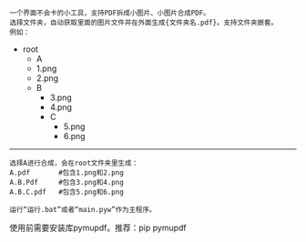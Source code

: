    一个界面不会卡的小工具，支持PDF拆成小图片、小图片合成PDF。
    选择文件夹，自动获取里面的图片文件并在外面生成{文件夹名.pdf}。支持文件夹嵌套。
    例如：

* root
    * A
    * 1.png
    * 2.png
    * B
        * 3.png
        * 4.png
        * C
            * 5.png
            * 6.png
---
                
    选择A进行合成，会在root文件夹里生成：
    A.pdf       #包含1.png和2.png
    A.B.Pdf     #包含3.png和4.png
    A.B.C.pdf   #包含5.png和6.png
    
    运行“运行.bat”或者“main.pyw”作为主程序。

使用前需要安装库pymupdf。推荐：pip pymupdf
